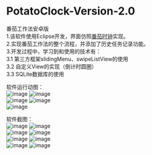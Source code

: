 # PotatoClock-Version-2.0
番茄工作法安卓版  
1.该软件使用Eclipse开发，界面仿照[番茄时钟](http://shouji.baidu.com/software/item?docid=6474644&f=sug@software)实现。  
2.实现番茄工作法的整个流程，并添加了历史任务记录功能。  
3.开发过程中，学习到和使用的技术有：  
3.1 第三方框架slidingMenu、swipeListView的使用  
3.2 自定义View的实现（倒计时圆圈）  
3.3 SQLite数据库的使用  
  
软件运行动图：  
![image](http://ww4.sinaimg.cn/bmiddle/7c6ed26egw1errzfge1xwg20an0i1188.gif)
![image](http://ww2.sinaimg.cn/bmiddle/7c6ed26egw1ers04r3nx0g20ad0fx3zi.gif)   
![image](http://ww2.sinaimg.cn/bmiddle/7c6ed26egw1errzfh0jdpg20an0i10x7.gif)
![image](http://ww3.sinaimg.cn/bmiddle/7c6ed26egw1errzfhq37tg20an0i1gur.gif)  
![image](http://ww3.sinaimg.cn/bmiddle/7c6ed26egw1errzfio8r7g20an0i1wmu.gif)  
  
软件截图：  
![image](http://ww2.sinaimg.cn/bmiddle/7c6ed26egw1errzet5qqjj208r0ehweu.jpg)
![image](http://ww3.sinaimg.cn/bmiddle/7c6ed26egw1errzets2scj208p0egaaq.jpg)  
![image](http://ww3.sinaimg.cn/bmiddle/7c6ed26egw1errzeudmk2j208t0ed0t5.jpg)
![image](http://ww4.sinaimg.cn/bmiddle/7c6ed26egw1errzewc7ozj208t0eiwf1.jpg)  
![image](http://ww2.sinaimg.cn/bmiddle/7c6ed26egw1errzexlrxsj208v0ej3z3.jpg)
![image](http://ww1.sinaimg.cn/bmiddle/7c6ed26egw1errzev0tuhj208x0ejt91.jpg)  
![image](http://ww2.sinaimg.cn/bmiddle/7c6ed26egw1errzevq0pjj208v0ehwf0.jpg)
![image](http://ww1.sinaimg.cn/bmiddle/7c6ed26egw1ers0fh0v1ij20900es74s.jpg)


